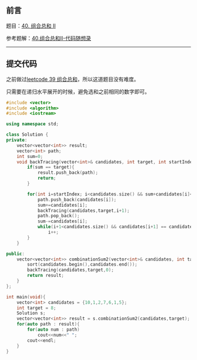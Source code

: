 ## 前言

题目：[40. 组合总和 II](https://leetcode-cn.com/problems/combination-sum-ii/)

参考题解：[40.组合总和II-代码随想录](https://github.com/youngyangyang04/leetcode-master/blob/master/problems/0040.%E7%BB%84%E5%90%88%E6%80%BB%E5%92%8CII.md)

---

## 提交代码

之前做过[leetcode 39 组合总和](https://blog.csdn.net/sinat_38816924/article/details/120463376)，所以这道题目没有难度。

只需要在递归水平展开的时候，避免选和之前相同的数字即可。


```c++
#include <vector>
#include <algorithm>
#include <iostream>

using namespace std;

class Solution {
private:
    vector<vector<int>> result;
    vector<int> path;
    int sum=0;
    void backTracing(vector<int>& candidates, int target, int startIndex){
        if(sum == target){
            result.push_back(path);
            return;
        }

        for(int i=startIndex; i<candidates.size() && sum+candidates[i]<=target; i++){
            path.push_back(candidates[i]);
            sum+=candidates[i];
            backTracing(candidates,target,i+1);
            path.pop_back();
            sum-=candidates[i];
            while(i+1<candidates.size() && candidates[i+1] == candidates[i]) // 水平层，跳过相同的选择
                i++; 
        }
    }

public:
    vector<vector<int>> combinationSum2(vector<int>& candidates, int target) {
        sort(candidates.begin(),candidates.end());
        backTracing(candidates,target,0);
        return result;
    }
};

int main(void){
    vector<int> candidates = {10,1,2,7,6,1,5};
    int target = 8;
    Solution s;
    vector<vector<int>> result = s.combinationSum2(candidates,target);
    for(auto path : result){
        for(auto num : path)
            cout<<num<<" ";
        cout<<endl;
    }
}
```
